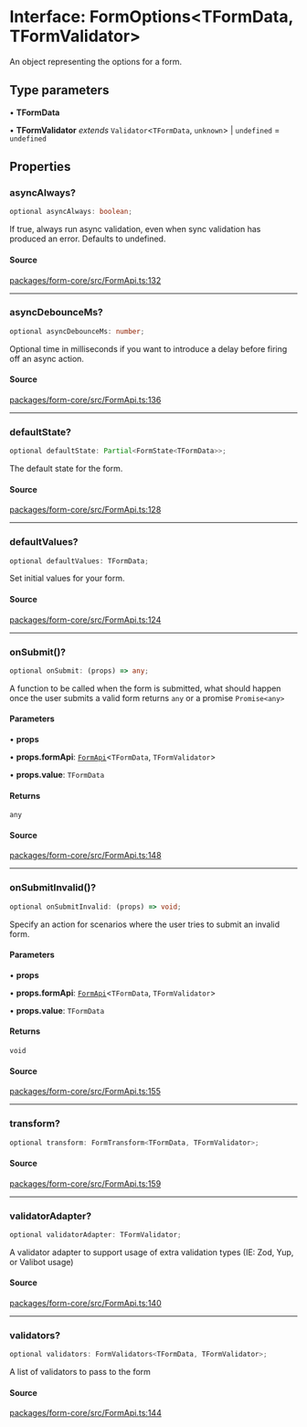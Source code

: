 # Interface: FormOptions\<TFormData, TFormValidator\>

An object representing the options for a form.

## Type parameters

• **TFormData**

• **TFormValidator** *extends* `Validator`\<`TFormData`, `unknown`\> \| `undefined` = `undefined`

## Properties

### asyncAlways?

```ts
optional asyncAlways: boolean;
```

If true, always run async validation, even when sync validation has produced an error. Defaults to undefined.

#### Source

[packages/form-core/src/FormApi.ts:132](https://github.com/TanStack/form/blob/19d935c69213e853289898ebd84f9d212a145038/packages/form-core/src/FormApi.ts#L132)

***

### asyncDebounceMs?

```ts
optional asyncDebounceMs: number;
```

Optional time in milliseconds if you want to introduce a delay before firing off an async action.

#### Source

[packages/form-core/src/FormApi.ts:136](https://github.com/TanStack/form/blob/19d935c69213e853289898ebd84f9d212a145038/packages/form-core/src/FormApi.ts#L136)

***

### defaultState?

```ts
optional defaultState: Partial<FormState<TFormData>>;
```

The default state for the form.

#### Source

[packages/form-core/src/FormApi.ts:128](https://github.com/TanStack/form/blob/19d935c69213e853289898ebd84f9d212a145038/packages/form-core/src/FormApi.ts#L128)

***

### defaultValues?

```ts
optional defaultValues: TFormData;
```

Set initial values for your form.

#### Source

[packages/form-core/src/FormApi.ts:124](https://github.com/TanStack/form/blob/19d935c69213e853289898ebd84f9d212a145038/packages/form-core/src/FormApi.ts#L124)

***

### onSubmit()?

```ts
optional onSubmit: (props) => any;
```

A function to be called when the form is submitted, what should happen once the user submits a valid form returns `any` or a promise `Promise<any>`

#### Parameters

• **props**

• **props.formApi**: [`FormApi`](Class.FormApi.md)\<`TFormData`, `TFormValidator`\>

• **props.value**: `TFormData`

#### Returns

`any`

#### Source

[packages/form-core/src/FormApi.ts:148](https://github.com/TanStack/form/blob/19d935c69213e853289898ebd84f9d212a145038/packages/form-core/src/FormApi.ts#L148)

***

### onSubmitInvalid()?

```ts
optional onSubmitInvalid: (props) => void;
```

Specify an action for scenarios where the user tries to submit an invalid form.

#### Parameters

• **props**

• **props.formApi**: [`FormApi`](Class.FormApi.md)\<`TFormData`, `TFormValidator`\>

• **props.value**: `TFormData`

#### Returns

`void`

#### Source

[packages/form-core/src/FormApi.ts:155](https://github.com/TanStack/form/blob/19d935c69213e853289898ebd84f9d212a145038/packages/form-core/src/FormApi.ts#L155)

***

### transform?

```ts
optional transform: FormTransform<TFormData, TFormValidator>;
```

#### Source

[packages/form-core/src/FormApi.ts:159](https://github.com/TanStack/form/blob/19d935c69213e853289898ebd84f9d212a145038/packages/form-core/src/FormApi.ts#L159)

***

### validatorAdapter?

```ts
optional validatorAdapter: TFormValidator;
```

A validator adapter to support usage of extra validation types (IE: Zod, Yup, or Valibot usage)

#### Source

[packages/form-core/src/FormApi.ts:140](https://github.com/TanStack/form/blob/19d935c69213e853289898ebd84f9d212a145038/packages/form-core/src/FormApi.ts#L140)

***

### validators?

```ts
optional validators: FormValidators<TFormData, TFormValidator>;
```

A list of validators to pass to the form

#### Source

[packages/form-core/src/FormApi.ts:144](https://github.com/TanStack/form/blob/19d935c69213e853289898ebd84f9d212a145038/packages/form-core/src/FormApi.ts#L144)
